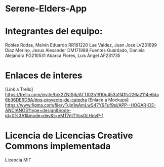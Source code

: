 # Serene-Elders-App

# Integrantes del equipo:
  Robles Rodas, Melvin Eduardo RR191220
  Lue Valdez, Juan Jose LV231699
  Díaz Merino, Jesus Alexander DM171988
  Fuentes Guardado, Daniela Alejandra FG210531
  Abarca Flores, Luis Ángel AF231735

# Enlaces de interes 
  [Link a Trello] https://trello.com/invite/b/k2ZNtSjb/ATTI02b1910c453a1f41fc226a2114e6da6b36DE6D8A/dps-proyecto-de-catedra
  [Enlace a Mockups] https://www.figma.com/file/vTujn1wAmLwS47Y9Fuf9si/APP--HOGAR-DE-ANCIANOS?type=design&node-id=0%3A1&mode=dev&t=nMT7ntTYosOLHdyP-1

# Licencia de Licencias Creative Commons implementada 
  Licencia MIT
